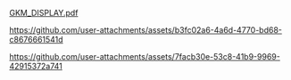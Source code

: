 [GKM_DISPLAY.pdf](https://github.com/user-attachments/files/21201704/GKM_DISPLAY.pdf)


https://github.com/user-attachments/assets/b3fc02a6-4a6d-4770-bd68-c8676661541d




https://github.com/user-attachments/assets/7facb30e-53c8-41b9-9969-42915372a741

